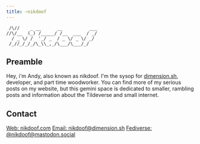 ```yaml
---
title: ~nikdoof
---
```


```~nikdoof
 /\//    _ __      __          ___
//\/__  (_) /_____/ /__  ___  / _/
  / _ \/ /  '_/ _  / _ \/ _ \/ _/
 /_//_/_/_/\_\\_,_/\___/\___/_/
```

## Preamble

Hey, i'm Andy, also known as nikdoof. I'm the sysop for [dimension.sh](/), developer, and part time woodworker. You can find more of my serious posts on my website, but this gemini space is dedicated to smaller, rambling posts and information about the Tildeverse and small internet.

## Contact

[Web: nikdoof.com](https://nikdoof.com)
[Email: nikdoof@dimension.sh](mailto:nikdoof@dimension.sh)
[Fediverse: @nikdoof@mastodon.social](https://mastodon.social/@nikdoof)
